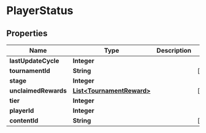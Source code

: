 

# PlayerStatus


## Properties

| Name | Type | Description | Notes |
|------------ | ------------- | ------------- | -------------|
|**lastUpdateCycle** | **Integer** |  |  |
|**tournamentId** | **String** |  |  [optional] |
|**stage** | **Integer** |  |  |
|**unclaimedRewards** | [**List&lt;TournamentReward&gt;**](TournamentReward.md) |  |  [optional] |
|**tier** | **Integer** |  |  |
|**playerId** | **Integer** |  |  |
|**contentId** | **String** |  |  [optional] |



